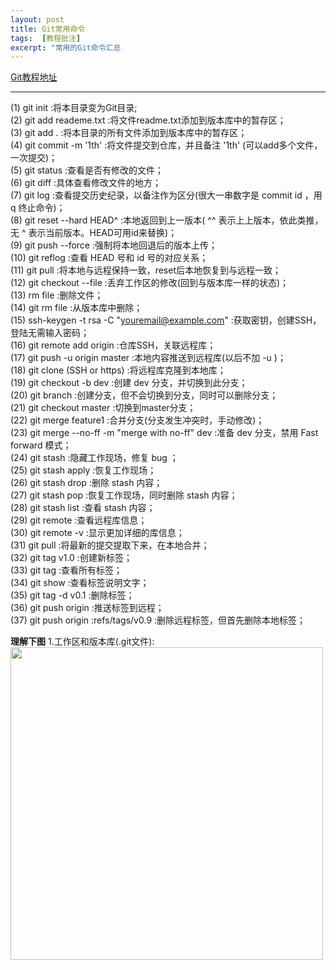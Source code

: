 ```yaml
---
layout: post
title: Git常用命令
tags:  [教程批注]
excerpt: "常用的Git命令汇总                                                          "
---
```


[Git教程地址](http://www.liaoxuefeng.com/wiki/0013739516305929606dd18361248578c67b8067c8c017b000/001373962845513aefd77a99f4145f0a2c7a7ca057e7570000)      

---




(1) git init :将本目录变为Git目录;     
(2) git add reademe.txt :将文件readme.txt添加到版本库中的暂存区；       
(3) git add . :将本目录的所有文件添加到版本库中的暂存区；       
(4) git commit -m '1th' :将文件提交到仓库，并且备注 '1th' (可以add多个文件，一次提交)；    
(5) git status :查看是否有修改的文件；      
(6) git diff :具体查看修改文件的地方；      
(7) git log :查看提交历史纪录，以备注作为区分(很大一串数字是 commit id ，用 q 终止命令)；      
(8) git reset --hard HEAD^ :本地返回到上一版本( ^^ 表示上上版本，依此类推，无 ^ 表示当前版本。HEAD可用id来替换)；   
(9) git push --force :强制将本地回退后的版本上传；   
(10) git reflog :查看 HEAD 号和 id 号的对应关系；   
(11) git pull :将本地与远程保持一致，reset后本地恢复到与远程一致；    
(12) git checkout --file :丢弃工作区的修改(回到与版本库一样的状态)；  
(13) rm file :删除文件；  
(14) git rm file :从版本库中删除；   
(15) ssh-keygen -t rsa -C "youremail@example.com" :获取密钥，创建SSH，登陆无需输入密码；   
(16) git remote add origin  :仓库SSH，关联远程库；  
(17) git push -u origin master :本地内容推送到远程库(以后不加 -u )；   
(18) git clone (SSH or https) :将远程库克隆到本地库；  
(19) git checkout -b dev :创建 dev 分支，并切换到此分支；  
(20) git branch :创建分支，但不会切换到分支，同时可以删除分支；   
(21) git checkout master :切换到master分支；   
(22) git merge feature1 :合并分支(分支发生冲突时，手动修改)；     
(23) git merge --no-ff -m "merge with no-ff" dev :准备 dev 分支，禁用 Fast forward 模式；   
(24) git stash :隐藏工作现场，修复 bug ；   
(25) git stash apply :恢复工作现场；    
(26) git stash drop :删除 stash 内容；   
(27) git stash pop :恢复工作现场，同时删除 stash 内容；   
(28) git stash list :查看 stash 内容；   
(29) git remote :查看远程库信息；  
(30) git remote -v :显示更加详细的库信息；   
(31) git pull :将最新的提交提取下来，在本地合并；   
(32) git tag v1.0 :创建新标签；   
(33) git tag :查看所有标签；   
(34) git show <tagname> :查看标签说明文字；   
(35) git tag -d v0.1 :删除标签；     
(36) git push origin <tagname> :推送标签到远程；    
(37) git push origin :refs/tags/v0.9 :删除远程标签，但首先删除本地标签；    




**理解下图**
1.工作区和版本库(.git文件):
<img src="http://gytblog.oss-cn-shenzhen.aliyuncs.com/blog/Git/1.png" style="width:500px">
